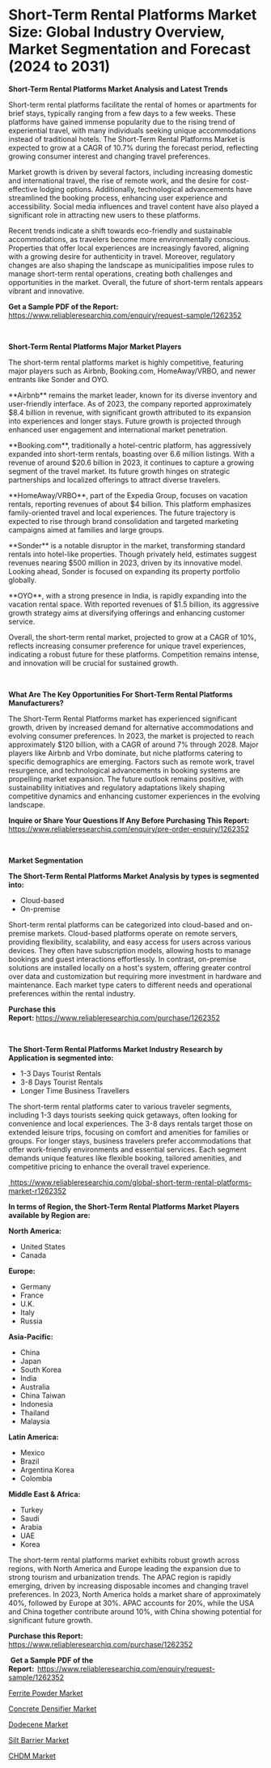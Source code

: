 <p><h1>Short-Term Rental Platforms Market Size: Global Industry Overview, Market Segmentation and Forecast (2024 to 2031)</h1></p><p><strong>Short-Term Rental Platforms Market Analysis and Latest Trends</strong></p>
<p><p>Short-term rental platforms facilitate the rental of homes or apartments for brief stays, typically ranging from a few days to a few weeks. These platforms have gained immense popularity due to the rising trend of experiential travel, with many individuals seeking unique accommodations instead of traditional hotels. The Short-Term Rental Platforms Market is expected to grow at a CAGR of 10.7% during the forecast period, reflecting growing consumer interest and changing travel preferences.</p><p>Market growth is driven by several factors, including increasing domestic and international travel, the rise of remote work, and the desire for cost-effective lodging options. Additionally, technological advancements have streamlined the booking process, enhancing user experience and accessibility. Social media influences and travel content have also played a significant role in attracting new users to these platforms.</p><p>Recent trends indicate a shift towards eco-friendly and sustainable accommodations, as travelers become more environmentally conscious. Properties that offer local experiences are increasingly favored, aligning with a growing desire for authenticity in travel. Moreover, regulatory changes are also shaping the landscape as municipalities impose rules to manage short-term rental operations, creating both challenges and opportunities in the market. Overall, the future of short-term rentals appears vibrant and innovative.</p></p>
<p><strong>Get a Sample PDF of the Report:&nbsp;</strong> <a href="https://www.reliableresearchiq.com/enquiry/request-sample/1262352?utm_campaign=1119&utm_medium=2&utm_source=Github&utm_content=ia&utm_term=10122024&utm_id=short-term-rental-platforms">https://www.reliableresearchiq.com/enquiry/request-sample/1262352</a></p>
<p>&nbsp;</p>
<p><strong>Short-Term Rental Platforms Major Market Players</strong></p>
<p><p>The short-term rental platforms market is highly competitive, featuring major players such as Airbnb, Booking.com, HomeAway/VRBO, and newer entrants like Sonder and OYO. </p><p>**Airbnb** remains the market leader, known for its diverse inventory and user-friendly interface. As of 2023, the company reported approximately $8.4 billion in revenue, with significant growth attributed to its expansion into experiences and longer stays. Future growth is projected through enhanced user engagement and international market penetration.</p><p>**Booking.com**, traditionally a hotel-centric platform, has aggressively expanded into short-term rentals, boasting over 6.6 million listings. With a revenue of around $20.6 billion in 2023, it continues to capture a growing segment of the travel market. Its future growth hinges on strategic partnerships and localized offerings to attract diverse travelers.</p><p>**HomeAway/VRBO**, part of the Expedia Group, focuses on vacation rentals, reporting revenues of about $4 billion. This platform emphasizes family-oriented travel and local experiences. The future trajectory is expected to rise through brand consolidation and targeted marketing campaigns aimed at families and large groups.</p><p>**Sonder** is a notable disruptor in the market, transforming standard rentals into hotel-like properties. Though privately held, estimates suggest revenues nearing $500 million in 2023, driven by its innovative model. Looking ahead, Sonder is focused on expanding its property portfolio globally.</p><p>**OYO**, with a strong presence in India, is rapidly expanding into the vacation rental space. With reported revenues of $1.5 billion, its aggressive growth strategy aims at diversifying offerings and enhancing customer service. </p><p>Overall, the short-term rental market, projected to grow at a CAGR of 10%, reflects increasing consumer preference for unique travel experiences, indicating a robust future for these platforms. Competition remains intense, and innovation will be crucial for sustained growth.</p></p>
<p>&nbsp;</p>
<p><strong>What Are The Key Opportunities For Short-Term Rental Platforms Manufacturers?</strong></p>
<p><p>The Short-Term Rental Platforms market has experienced significant growth, driven by increased demand for alternative accommodations and evolving consumer preferences. In 2023, the market is projected to reach approximately $120 billion, with a CAGR of around 7% through 2028. Major players like Airbnb and Vrbo dominate, but niche platforms catering to specific demographics are emerging. Factors such as remote work, travel resurgence, and technological advancements in booking systems are propelling market expansion. The future outlook remains positive, with sustainability initiatives and regulatory adaptations likely shaping competitive dynamics and enhancing customer experiences in the evolving landscape.</p></p>
<p><strong>Inquire or Share Your Questions If Any Before Purchasing This Report:</strong> <a href="https://www.reliableresearchiq.com/enquiry/pre-order-enquiry/1262352?utm_campaign=1119&utm_medium=2&utm_source=Github&utm_content=ia&utm_term=10122024&utm_id=short-term-rental-platforms">https://www.reliableresearchiq.com/enquiry/pre-order-enquiry/1262352</a></p>
<p>&nbsp;</p>
<p><strong>Market Segmentation</strong></p>
<p><strong>The Short-Term Rental Platforms Market Analysis by types is segmented into:</strong></p>
<p><ul><li>Cloud-based</li><li>On-premise</li></ul></p>
<p><p>Short-term rental platforms can be categorized into cloud-based and on-premise markets. Cloud-based platforms operate on remote servers, providing flexibility, scalability, and easy access for users across various devices. They often have subscription models, allowing hosts to manage bookings and guest interactions effortlessly. In contrast, on-premise solutions are installed locally on a host's system, offering greater control over data and customization but requiring more investment in hardware and maintenance. Each market type caters to different needs and operational preferences within the rental industry.</p></p>
<p><strong>Purchase this Report:&nbsp;</strong><a href="https://www.reliableresearchiq.com/purchase/1262352?utm_campaign=1119&utm_medium=2&utm_source=Github&utm_content=ia&utm_term=10122024&utm_id=short-term-rental-platforms">https://www.reliableresearchiq.com/purchase/1262352</a></p>
<p>&nbsp;</p>
<p><strong>The Short-Term Rental Platforms Market Industry Research by Application is segmented into:</strong></p>
<p><ul><li>1-3 Days Tourist Rentals</li><li>3-8 Days Tourist Rentals</li><li>Longer Time Business Travellers</li></ul></p>
<p><p>The short-term rental platforms cater to various traveler segments, including 1-3 days tourists seeking quick getaways, often looking for convenience and local experiences. The 3-8 days rentals target those on extended leisure trips, focusing on comfort and amenities for families or groups. For longer stays, business travelers prefer accommodations that offer work-friendly environments and essential services. Each segment demands unique features like flexible booking, tailored amenities, and competitive pricing to enhance the overall travel experience.</p></p>
<p><a href="https://www.reliableresearchiq.com/global-short-term-rental-platforms-market-r1262352?utm_campaign=1119&utm_medium=2&utm_source=Github&utm_content=ia&utm_term=10122024&utm_id=short-term-rental-platforms">&nbsp;https://www.reliableresearchiq.com/global-short-term-rental-platforms-market-r1262352</a></p>
<p><strong>In terms of Region, the Short-Term Rental Platforms Market Players available by Region are:</strong></p>
<p>
    <p> <strong> North America: </strong>
        <ul>
            <li>United States</li>
            <li>Canada</li>
        </ul>
        </p> 
    <p> <strong> Europe: </strong>
        <ul>
            <li>Germany</li>
            <li>France</li>
            <li>U.K.</li>
            <li>Italy</li>
            <li>Russia</li>
        </ul>
        </p> 
    <p> <strong> Asia-Pacific: </strong>
        <ul>
            <li>China</li>
            <li>Japan</li>
            <li>South Korea</li>
            <li>India</li>
            <li>Australia</li>
            <li>China Taiwan</li>
            <li>Indonesia</li>
            <li>Thailand</li>
            <li>Malaysia</li>
        </ul>
        </p> 
    <p> <strong> Latin America: </strong>
        <ul>
            <li>Mexico</li>
            <li>Brazil</li>
            <li>Argentina Korea</li>
            <li>Colombia</li>
        </ul>
        </p> 
    <p> <strong> Middle East & Africa: </strong>
        <ul>
            <li>Turkey</li>
            <li>Saudi</li>
            <li>Arabia</li>
            <li>UAE</li>
            <li>Korea</li>
        </ul>
    </p>
    </p>
<p><p>The short-term rental platforms market exhibits robust growth across regions, with North America and Europe leading the expansion due to strong tourism and urbanization trends. The APAC region is rapidly emerging, driven by increasing disposable incomes and changing travel preferences. In 2023, North America holds a market share of approximately 40%, followed by Europe at 30%. APAC accounts for 20%, while the USA and China together contribute around 10%, with China showing potential for significant future growth.</p></p>
<p><strong>Purchase this Report: </strong><a href="https://www.reliableresearchiq.com/purchase/1262352?utm_campaign=1119&utm_medium=2&utm_source=Github&utm_content=ia&utm_term=10122024&utm_id=short-term-rental-platforms">https://www.reliableresearchiq.com/purchase/1262352</a></p>
<p>&nbsp;<strong>Get a Sample PDF of the Report:&nbsp;&nbsp;</strong><a href="https://www.reliableresearchiq.com/enquiry/request-sample/1262352?utm_campaign=1119&utm_medium=2&utm_source=Github&utm_content=ia&utm_term=10122024&utm_id=short-term-rental-platforms">https://www.reliableresearchiq.com/enquiry/request-sample/1262352</a></p>
<p><strong></strong></p>
<p><p><a href="https://www.linkedin.com/pulse/ferrite-powder-market-analysis-product-segmentation-regional-73wgf?utm_campaign=1119&utm_medium=2&utm_source=Github&utm_content=ia&utm_term=10122024&utm_id=short-term-rental-platforms">Ferrite Powder Market</a></p><p><a href="https://www.linkedin.com/pulse/c-hannibex-sqmmf?utm_campaign=1119&utm_medium=2&utm_source=Github&utm_content=ia&utm_term=10122024&utm_id=short-term-rental-platforms">Concrete Densifier Market</a></p><p><a href="https://www.linkedin.com/pulse/whats-powering-dodecene-market-growth-insights-133-cagr-from-mnjse?utm_campaign=1119&utm_medium=2&utm_source=Github&utm_content=ia&utm_term=10122024&utm_id=short-term-rental-platforms">Dodecene Market</a></p><p><a href="https://www.linkedin.com/pulse/c-hannibex-sqmmf?utm_campaign=1119&utm_medium=2&utm_source=Github&utm_content=ia&utm_term=10122024&utm_id=short-term-rental-platforms">Silt Barrier Market</a></p><p><a href="https://www.linkedin.com/pulse/global-regional-expansion-chdm-market-projected-142-cagr-2024-cqdof?utm_campaign=1119&utm_medium=2&utm_source=Github&utm_content=ia&utm_term=10122024&utm_id=short-term-rental-platforms">CHDM Market</a></p></p>